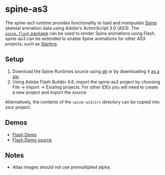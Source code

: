 # spine-as3

The spine-as3 runtime provides functionality to load and manipulate [Spine](http://esotericsoftware.com) skeletal animation data using Adobe's ActionScript 3.0 (AS3). The [`spine.flash` package](https://github.com/EsotericSoftware/spine-runtimes/tree/master/spine-as3/spine-as3/src/spine/flash) can be used to render Spine animations using Flash. spine-as3 can be extended to enable Spine animations for other AS3 projects, such as [Starling](https://github.com/EsotericSoftware/spine-runtimes/tree/master/spine-starling).

## Setup

1. Download the Spine Runtimes source using [git](https://help.github.com/articles/set-up-git) or by downloading it [as a zip](https://github.com/EsotericSoftware/spine-runtimes/archive/master.zip).
1. Using Adobe Flash Builder 4.6, import the spine-as3 project by choosing File -> Import -> Existing projects. For other IDEs you will need to create a new project and import the source.

Alternatively, the contents of the `spine-as3/src` directory can be copied into your project.

## Demos

* [Flash Demo](http://esotericsoftware.com/spine/files/demos/as3/spineboy/index.html)
*  [Flash Demo source](https://github.com/EsotericSoftware/spine-runtimes/blob/master/spine-as3/spine-as3-example/src/Main.as#L55)

## Notes

- Atlas images should not use premultiplied alpha.
